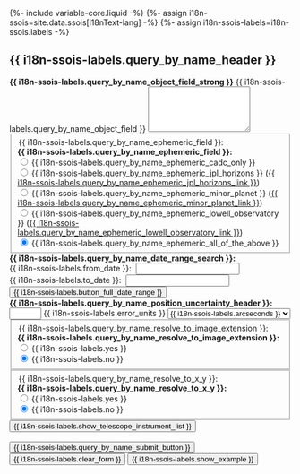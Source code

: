{%- include variable-core.liquid -%}
{%- assign i18n-ssois=site.data.ssois[i18nText-lang] -%}
{%- assign i18n-ssois-labels=i18n-ssois.labels -%}

<h2 id="name">{{ i18n-ssois-labels.query_by_name_header }}</h2>
<form name="nameform" action="/cadcbin/ssos/ssosclf.pl" id="nameform">
	<input type="hidden" name="lang" value="{{ i18nText-lang }}"/>
	<div class="form-group">
		<label class="control-label" for="object"><strong>{{ i18n-ssois-labels.query_by_name_object_field_strong }}</strong> {{ i18n-ssois-labels.query_by_name_object_field }}</label>
		<textarea class="form-control" id="object" name="object" cols="20" rows="5"></textarea>
	</div>
	<fieldset class="mrgn-bttm-md">
		<div class="form-group">
			<legend class="hidden">{{ i18n-ssois-labels.query_by_name_ephemeric_field }}:</legend>
			<strong>{{ i18n-ssois-labels.query_by_name_ephemeric_field }}:</strong>
			<div class="radio">
				<label class="control-label" for="bynameCADC">
					<input type="radio" class="form-control" name="search" value="bynameCADC" id="bynameCADC" /> {{ i18n-ssois-labels.query_by_name_ephemeric_cadc_only }}</label>
			</div>
			<div class="radio">
				<label class="control-label" for="bynameHorizons">
					<input type="radio" class="form-control" name="search" value="bynameHorizons" id="bynameHorizons" /> {{ i18n-ssois-labels.query_by_name_ephemeric_jpl_horizons }} (<a rel="external" href="http://ssd.jpl.nasa.gov/horizons.cgi">{{ i18n-ssois-labels.query_by_name_ephemeric_jpl_horizons_link }}</a>)</label>
			</div>
			<div class="radio">
				<label class="control-label" for="bynameMPC">
					<input type="radio" class="form-control" name="search" value="bynameMPC" id="bynameMPC"/> {{ i18n-ssois-labels.query_by_name_ephemeric_minor_planet }} (<a rel="external" href="https://minorplanetcenter.net/iau/MPEph/MPEph.html">{{ i18n-ssois-labels.query_by_name_ephemeric_minor_planet_link }}</a>)</label>
			</div>
			<div class="radio">
				<label class="control-label" for="bynameLowell">
					<input type="radio" class="form-control" name="search" value="bynameLowell" id="bynameLowell" /> {{ i18n-ssois-labels.query_by_name_ephemeric_lowell_observatory }} (<a rel="external" href="http://asteroid.lowell.edu/asteph">{{ i18n-ssois-labels.query_by_name_ephemeric_lowell_observatory_link }}</a>)</label>
			</div>
			<div class="radio">
				<label class="control-label" for="bynameall">
					<input type="radio" class="form-control" name="search" value="bynameall" id="bynameall" checked="checked" /> {{ i18n-ssois-labels.query_by_name_ephemeric_all_of_the_above }}</label>
			</div>
		</div>
	</fieldset>
	<strong>{{ i18n-ssois-labels.query_by_name_date_range_search }}:</strong>
	<div class="form-group">
		<div class="form-inline mrgn-bttm-sm">
			<label class="control-label" for="nameepoch1">{{ i18n-ssois-labels.from_date }}:&nbsp;</label>
			<input type="text" class="form-control" id="nameepoch1" name="epoch1" value=""/>
		</div>
		<div class="form-inline mrgn-bttm-sm">
			<label class="control-label" for="nameepoch2">{{ i18n-ssois-labels.to_date }}:&nbsp;</label>
			<input type="text" class="form-control" id="nameepoch2" name="epoch2" value=""/>
		</div>
		<input type="button" class="btn btn-default" value="{{ i18n-ssois-labels.button_full_date_range }}" onclick="nameform.epoch1.value='1990 01 01';  nameform.epoch2.value=today"/>
	</div>
	<div class="form-group form-inline">
		<label class="control-label" for="nameeellipse"><strong>{{ i18n-ssois-labels.query_by_name_position_uncertainty_header }}:</strong></label>
		<input type="text" class="form-control" id="nameeellipse" name="eellipse" value="" size="4" />
		<label class="control-label" for="nameeunits" class="hidden">{{ i18n-ssois-labels.error_units }}</label>
		<select class="form-control" id="nameeunits" name="eunits">
			<option value="arcseconds">{{ i18n-ssois-labels.arcseconds }}</option>
			<option value="arcminutes">{{ i18n-ssois-labels.arcminutes }}</option>
		</select>
	</div>
	<fieldset>
		<div class="form-group form-inline">
			<legend class="hidden">{{ i18n-ssois-labels.query_by_name_resolve_to_image_extension }}:</legend>
			<strong>{{ i18n-ssois-labels.query_by_name_resolve_to_image_extension }}:&nbsp;</strong>
			<div class="radio-inline">
				<input type="radio" class="form-control" id="nameextresyes" name="extres" value="yes"/>
				<label class="control-label" for="nameextresyes">{{ i18n-ssois-labels.yes }}</label>
			</div>
			<div class="radio-inline">
				<input type="radio" class="form-control" id="nameextresno" name="extres" value="no" checked="checked" onclick="nameform.xyres[1].checked=true" />
				<label class="control-label" for="nameextresno">{{ i18n-ssois-labels.no }}</label>
			</div>
		</div>
	</fieldset>
	<fieldset>
		<div class="form-group form-inline">
			<legend class="hidden">{{ i18n-ssois-labels.query_by_name_resolve_to_x_y }}:</legend>
			<strong>{{ i18n-ssois-labels.query_by_name_resolve_to_x_y }}:&nbsp;</strong>
			<div class="radio-inline">
				<input type="radio" class="form-control" id="namexyresyes" name="xyres" value="yes" onclick="nameform.extres[0].checked=true" />
				<label class="control-label" for="namexyresyes">{{ i18n-ssois-labels.yes }}</label>
			</div>
			<div class="radio-inline">
				<input type="radio" class="form-control" id="namexyresno" name="xyres" value="no" checked="checked" />
				<label class="control-label" for="namexyresno">{{ i18n-ssois-labels.no }}</label>
			</div>
		</div>
	</fieldset>
	<input type="button" 
			id="nametelinstsel:show" 
			name="showhide"
			value="{{ i18n-ssois-labels.show_telescope_instrument_list }}" 
			onclick="togglehide(nameform)" 
			class="btn btn-default mrgn-bttm-sm" />
	<div id="telinst_nameform" class="hidden"></div><br/>
	<input type="submit" value="{{ i18n-ssois-labels.query_by_name_submit_button }}" class="btn btn-danger" />
	<input type="button" value="{{ i18n-ssois-labels.clear_form }}" class="btn btn-default"
			onclick="
			nameform.object.value='';
			nameform.epoch1.value='';
			nameform.epoch2.value='';
			nameform.eellipse.value='';
			nameform.search[0].checked=true;
			nameform.extres[1].checked=true;
			nameform.xyres[1].checked=true;" />
	<input type="button" value="{{ i18n-ssois-labels.show_example }}" class="btn btn-default"
			onclick="
			nameform.object.value='Yasutani\n2006 RJ43\n45302\n6641 P-L';
			nameform.epoch1.value='2006 09 01';
			nameform.epoch2.value='2006 09 30';
			nameform.eellipse.value='';
			nameform.search[0].checked=true;
			nameform.extres[1].checked=true;
			nameform.xyres[1].checked=true; "/>
</form>